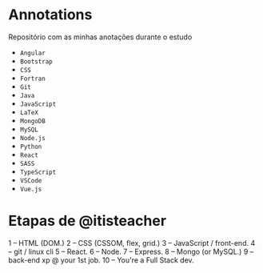 # Annotations
Repositório com as minhas anotações durante o estudo

- `Angular`
- `Bootstrap`
- `CSS`
- `Fortran`
- `Git`
- `Java`
- `JavaScript`
- `LaTeX`
- `MongoDB`
- `MySQL`
- `Node.js`
- `Python`
- `React`
- `SASS`
- `TypeScript`
- `VSCode`
- `Vue.js`

# Etapas de @itisteacher
1  – HTML (DOM.)
2  – CSS (CSSOM, flex, grid.)
3  – JavaScript / front-end.
4  – git / linux cli
5  – React.
6  – Node.
7  – Express.
8  – Mongo (or MySQL.)
9  –  back-end xp @ your 1st job.
10 – You're a Full Stack dev.
